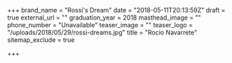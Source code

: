 +++
brand_name = "Rossi's Dream"
date = "2018-05-11T20:13:59Z"
draft = true
external_url = ""
graduation_year = 2018
masthead_image = ""
phone_number = "Unavailable"
teaser_image = ""
teaser_logo = "/uploads/2018/05/29/rossi-dreams.jpg"
title = "Rocio Navarrete"
sitemap_exclude = true

+++
